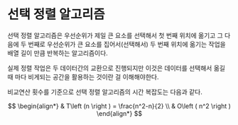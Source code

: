 # 선택 정렬 알고리즘
선택 정렬 알고리즘은 우선순위가 제일 큰 요소를 선택해서 첫 번째 위치에 옮기고 그 다음에 두 번째로 우선순위가 큰 요소를 집어서(선택해서) 두 번째 위치에 옮기는 작업을 배열 길이 만큼 반복하는 알고리즘이다.

실제 정렬 작업은 두 데이터간의 교환으로 진행되지만 이것은 데이터를 선택해서 옮길 때 마다 비게되는 공간을 활용하는 것이란 걸 이해해야한다.

비교연산 횟수를 기준으로 선택 정렬 알고리즘의 시간 복잡도는 다음과 같다.

$$
\begin{align*}
	& T\left (n  \right ) = \frac{n^2-n}{2} \\
	& O\left ( n^2 \right )
\end{align*}
$$